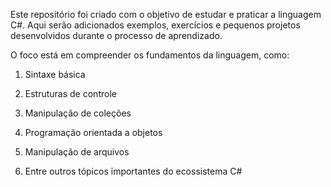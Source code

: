 Este repositório foi criado com o objetivo de estudar e praticar a linguagem C#. Aqui serão adicionados exemplos, exercícios e pequenos projetos desenvolvidos durante o processo de aprendizado.

O foco está em compreender os fundamentos da linguagem, como:

1. Sintaxe básica

2. Estruturas de controle

3. Manipulação de coleções

4. Programação orientada a objetos

5. Manipulação de arquivos

6. Entre outros tópicos importantes do ecossistema C#
